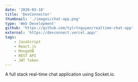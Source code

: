 ```yaml
---
date: '2020-03-18'
title: 'DevConnector'
thumbnail: './images/chat-app.png'
type: 'Web Development'
github: 'https://github.com/tylrtnguyen/realtime-chat-app'
external: 'https://devconnect.vercel.app/'
tags:
    - JavaScript
    - React.js
    - MongoDB
    - REST API
    - JWT Token
---
```


A full stack real-time chat application using Socket.io.